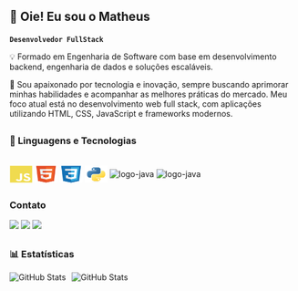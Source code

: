 ## 👋 Oie! Eu sou o Matheus

**`Desenvolvedor FullStack`**

💡 Formado em Engenharia de Software com base em desenvolvimento backend, engenharia de dados e soluções escaláveis.

🚀 Sou apaixonado por tecnologia e inovação, sempre buscando aprimorar minhas habilidades e acompanhar as melhores práticas do mercado. Meu foco atual está no desenvolvimento web full stack, com aplicações utilizando HTML, CSS, JavaScript e frameworks modernos.

##

### 🤖 Linguagens e Tecnologias

<div style="display: inline_block"><br>
  <img align="center" alt="logo-Js" height="30" width="40" src="https://raw.githubusercontent.com/devicons/devicon/master/icons/javascript/javascript-plain.svg"/>
  <!-- <img align="center" alt="logo-Ts" height="30" width="40" src="https://raw.githubusercontent.com/devicons/devicon/master/icons/typescript/typescript-plain.svg"/>
  <img align="center" alt="logo-React" height="30" width="40" src="https://raw.githubusercontent.com/devicons/devicon/master/icons/react/react-original.svg"/> -->
  <img align="center" alt="logo-HTML" height="30" width="40" src="https://raw.githubusercontent.com/devicons/devicon/master/icons/html5/html5-original.svg"/>
  <img align="center" alt="logo-CSS" height="30" width="40" src="https://raw.githubusercontent.com/devicons/devicon/master/icons/css3/css3-original.svg"/>
  <img align="center" alt="logo-Python" height="30" width="40" src="https://raw.githubusercontent.com/devicons/devicon/master/icons/python/python-original.svg"/>
  <img align="center" alt="logo-java" height="30" width="40" src="https://cdn.jsdelivr.net/gh/devicons/devicon@latest/icons/java/java-original.svg"/>
  <img align="center" alt="logo-java" height="30" width="40" src="https://cdn.jsdelivr.net/gh/devicons/devicon@latest/icons/amazonwebservices/amazonwebservices-plain-wordmark.svg"/>
</div>

##

### Contato

<div>
  <a href="https://www.linkedin.com/in/matheusrcg/" target="_blank"><img src="https://img.shields.io/badge/-LinkedIn-%230077B5?style=for-the-badge&logo=linkedin&logoColor=white" target="_blank"></a> 
  <a href = "mailto:matheus.rcg.0@gmail.com"><img src="https://img.shields.io/badge/-Gmail-%23333?style=for-the-badge&logo=gmail&logoColor=white" target="_blank"></a>
  <a href="https://www.instagram.com/matheus.rcg/" target="_blank"><img src="https://img.shields.io/badge/-Instagram-%23E4405F?style=for-the-badge&logo=instagram&logoColor=white" target="_blank"></a>
</div>

##

### 📊 Estatísticas

<div>
  <img 
    align="left" 
    alt="GitHub Stats" 
    height="200" 
    style="padding-right: 10px;" 
    src="https://github-readme-stats.vercel.app/api?username=MatheusRCG&card_width=30px&show_icons=true&theme=tokyonight&include_all_commits=true&locale=pt-br&hide=contribs,stars&show=prs_merged&rank_icon=github&"
  />
  <img
    alt="GitHub Stats" 
    height="200" 
    src="https://github-readme-stats.vercel.app/api/top-langs/?username=MatheusRCG&theme=tokyonight&layout=compact&custom_title=Tecnologias" 
  />
</div>

##
